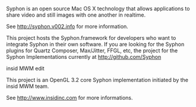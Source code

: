Syphon is an open source Mac OS X technology that allows applications to share video and still images with one another in realtime. 

See http://syphon.v002.info for more information.

This project hosts the Syphon.framework for developers who want to integrate Syphon in their own software. If you are looking for the Syphon plugins for Quartz Composer, Max/Jitter, FFGL, etc, the project for the Syphon Implementations currently at http://github.com/Syphon


insid MWM edit

This project is an OpenGL 3.2 core Syphon implementation initiated by the insid MWM team.

See http://www.insidinc.com for more informations.
